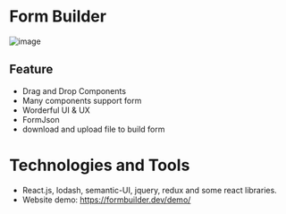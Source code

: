 # **Form Builder**
![image](https://user-images.githubusercontent.com/103202716/198823748-9c299d50-e988-49f2-a9df-8e6ab6ba5fe7.png)


## Feature
- Drag and Drop Components
- Many components support form
- Worderful UI & UX
- FormJson
- download and upload file to build form

# Technologies and Tools
-  React.js, lodash, semantic-UI, jquery, redux and some react libraries.
-  Website demo: https://formbuilder.dev/demo/
